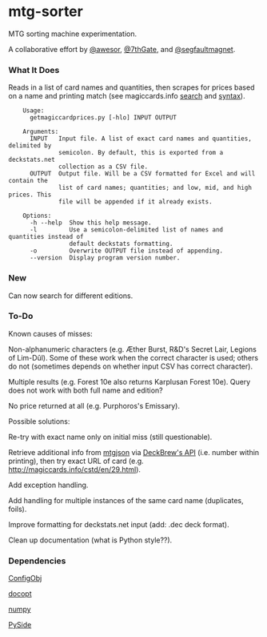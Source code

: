 # mtg-sorter
MTG sorting machine experimentation.

A collaborative effort by [@awesor](https://github.com/awesor), [@7thGate](https://github.com/7thGate), and [@segfaultmagnet](https://github.com/segfaultmagnet).

### What It Does
Reads in a list of card names and quantities, then scrapes for prices based on a name and printing match (see magiccards.info [search](http://magiccards.info/search.html) and [syntax](http://magiccards.info/syntax.html)).

        Usage:
          getmagiccardprices.py [-hlo] INPUT OUTPUT

        Arguments:
          INPUT   Input file. A list of exact card names and quantities, delimited by
                  semicolon. By default, this is exported from a deckstats.net
                  collection as a CSV file.
          OUTPUT  Output file. Will be a CSV formatted for Excel and will contain the
                  list of card names; quantities; and low, mid, and high prices. This
                  file will be appended if it already exists.

        Options:
          -h --help  Show this help message.
          -l         Use a semicolon-delimited list of names and quantities instead of
                     default deckstats formatting.
          -o         Overwrite OUTPUT file instead of appending.
          --version  Display program version number.

### New
Can now search for different editions.

### To-Do
Known causes of misses:

  Non-alphanumeric characters (e.g. Æther Burst, R&D's Secret Lair, Legions of Lim-Dûl). Some of these work when the correct character is used; others do not (sometimes depends on whether input CSV has correct character).

  Multiple results (e.g. Forest 10e also returns Karplusan Forest 10e). Query does not work with both full name and edition?

  No price returned at all (e.g. Purphoros's Emissary).

Possible solutions:

  Re-try with exact name only on initial miss (still questionable).

  Retrieve additional info from [mtgjson](http://mtgjson.com/) via [DeckBrew's API](https://deckbrew.com/api/) (i.e. number within printing), then try exact URL of card (e.g. http://magiccards.info/cstd/en/29.html).

Add exception handling.

Add handling for multiple instances of the same card name (duplicates, foils).

Improve formatting for deckstats.net input (add: .dec deck format).

Clean up documentation (what is Python style??).

### Dependencies
[ConfigObj](https://pypi.python.org/pypi/configobj/)

[docopt](https://pypi.python.org/pypi/docopt/)

[numpy](https://github.com/numpy/numpy)

[PySide](https://pypi.python.org/pypi/PySide/)
